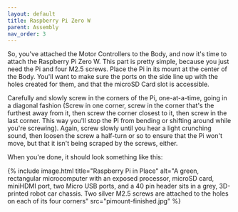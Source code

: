 ```yaml
---
layout: default
title: Raspberry Pi Zero W
parent: Assembly
nav_order: 3
---
```


So, you've attached the Motor Controllers to the Body, and now it's time to attach the Raspberry Pi Zero W. This part is pretty simple, because you just need the Pi and four M2.5 screws. Place the Pi in its mount at the center of the Body. You'll want to make sure the ports on the side line up with the holes created for them, and that the microSD Card slot is accessible.

Carefully and slowly screw in the corners of the Pi, one-at-a-time, going in a diagonal fashion (Screw in one corner, screw in the corner that's the furthest away from it, then screw the corner closest to it, then screw in the last corner. This way you'll stop the Pi from bending or shifting around while you're screwing). Again, screw slowly until you hear a light crunching sound, then loosen the screw a half-turn or so to ensure that the Pi won't move, but that it isn't being scraped by the screws, either.

When you're done, it should look something like this:

{% include image.html title="Raspberry Pi in Place" alt="A green, rectangular microcomputer with an exposed processor, microSD card, miniHDMI port, two Micro USB ports, and a 40 pin header sits in a grey, 3D-printed robot car chassis. Two silver M2.5 screws are attached to the holes on each of its four corners" src="pimount-finished.jpg" %}
